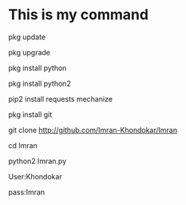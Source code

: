 # This is my command 

pkg update

pkg upgrade

pkg install python

pkg install python2

pip2 install requests mechanize

pkg install git

git clone http://github.com/Imran-Khondokar/Imran

cd Imran

python2 Imran.py


User:Khondokar

pass:Imran


